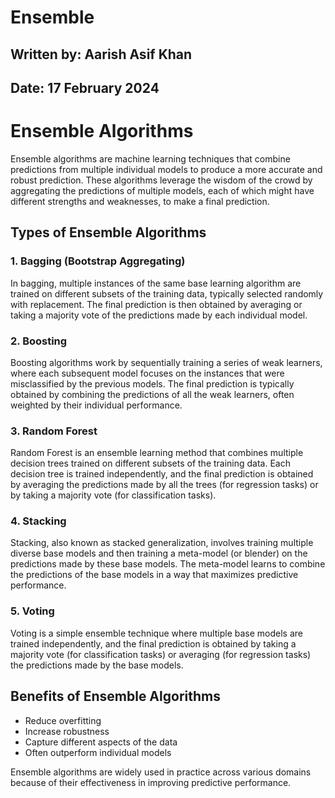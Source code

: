 # **Ensemble**

## **Written by:** Aarish Asif Khan

## **Date:** 17 February 2024

# **Ensemble Algorithms**

Ensemble algorithms are machine learning techniques that combine predictions from multiple individual models to produce a more accurate and robust prediction. These algorithms leverage the wisdom of the crowd by aggregating the predictions of multiple models, each of which might have different strengths and weaknesses, to make a final prediction.

## **Types of Ensemble Algorithms**

### 1. **Bagging (Bootstrap Aggregating)**

In bagging, multiple instances of the same base learning algorithm are trained on different subsets of the training data, typically selected randomly with replacement. The final prediction is then obtained by averaging or taking a majority vote of the predictions made by each individual model.

### 2. **Boosting**

Boosting algorithms work by sequentially training a series of weak learners, where each subsequent model focuses on the instances that were misclassified by the previous models. The final prediction is typically obtained by combining the predictions of all the weak learners, often weighted by their individual performance.

### 3. **Random Forest**

Random Forest is an ensemble learning method that combines multiple decision trees trained on different subsets of the training data. Each decision tree is trained independently, and the final prediction is obtained by averaging the predictions made by all the trees (for regression tasks) or by taking a majority vote (for classification tasks).

### 4. **Stacking**

Stacking, also known as stacked generalization, involves training multiple diverse base models and then training a meta-model (or blender) on the predictions made by these base models. The meta-model learns to combine the predictions of the base models in a way that maximizes predictive performance.

### 5. **Voting**

Voting is a simple ensemble technique where multiple base models are trained independently, and the final prediction is obtained by taking a majority vote (for classification tasks) or averaging (for regression tasks) the predictions made by the base models.

## **Benefits of Ensemble Algorithms**

- Reduce overfitting
- Increase robustness
- Capture different aspects of the data
- Often outperform individual models

Ensemble algorithms are widely used in practice across various domains because of their effectiveness in improving predictive performance.
